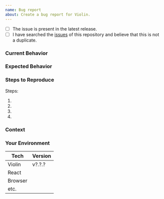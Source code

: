 ```yaml
---
name: Bug report
about: Create a bug report for Violin.
---
```


<!-- Provide a general summary of the issue in the Title above -->

<!--
  Thank you very much for contributing to Violin by creating an issue! ❤️
  To avoid duplicate issues we ask you to check off the following list.
-->

<!-- Checked checkbox should look like this: [x] -->

- [ ] The issue is present in the latest release.
- [ ] I have searched the [issues](https://github.com/involvestecnologia/violin/issues) of this repository and believe that this is not a duplicate.

### Current Behavior

<!-- Describe what happens instead of the expected behavior. -->

### Expected Behavior

<!-- Describe what should happen. -->

### Steps to Reproduce

<!--
  Provide a link to a live example (you can use codesandbox.io) and an unambiguous set of steps to reproduce this bug.
  Include code to reproduce, if relevant (which it most likely is).

  If YOU DO NOT take time to provide a codesandbox.io reproduction, should the COMMUNITY take time to help you?
-->

Steps:

1.
2.
3.
4.

### Context

<!--
  What are you trying to accomplish? How has this issue affected you?
  Providing context helps us come up with a solution that is most useful in the real world.
-->

### Your Environment

<!--
  Include as many relevant details about the environment with which you experienced the bug.
-->

| Tech        | Version |
| ----------- | ------- |
| Violin      | v?.?.?  |
| React       |         |
| Browser     |         |
| etc.        |         |
